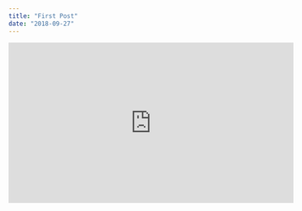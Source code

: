 ```yaml
---
title: "First Post"
date: "2018-09-27"
---
```


<iframe width="560" height="315" src="https://www.youtube.com/embed/KF0ixZ9i5zE" frameborder="0" allow="autoplay; encrypted-media" allowfullscreen></iframe>